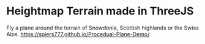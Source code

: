 # Heightmap Terrain made in ThreeJS
Fly a plane around the terrain of Snowdonia, Scottish highlands or the Swiss Alps.
https://spiers777.github.io/Procedual-Plane-Demo/
